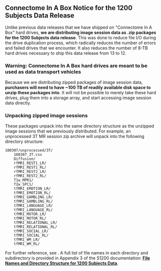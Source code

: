 ## Connectome In A Box Notice for the 1200 Subjects Data Release

Unlike previous data releases that we have shipped on "Connectome In A Box" hard drives, **we are distributing image session data as .zip packages for the 1200 Subjects data release**. This was done to reduce file I/O during the drive duplication process, which radically reduces the number of errors and failed drives that we encounter. It also reduces the number of 8-TB hard drives necessary to ship this data release from 13 to 12. 

### Warning: Connectome In A Box hard drives are meant to be used as data transport vehicles

Because we are distributing zipped packages of image session data, **purchasers will need to have ~100 TB of readily available disk space to unzip these packages into**. It will not be possible to merely take these hard drives, plug them into a storage array, and start accessing image session data directly. 

### Unpacking zipped image sessions

These packages unpack into the same directory structure as the unzipped image sessions that we previously distributed. For example, an unprocessed 3T MR session zip archive will unpack into the following directory structure: 

```
100307/unprocessed/3T/
	100307_3T.csv
	Diffusion/
	rfMRI_REST1_LR/
	rfMRI_REST1_RL/
	rfMRI_REST2_LR/
	rfMRI_REST2_RL/
	T1w_MPR1/
	T2w_SPC1/
	tfMRI_EMOTION_LR/
	tfMRI_EMOTION_RL/
	tfMRI_GAMBLING_LR/
	tfMRI_GAMBLING_RL/
	tfMRI_LANGUAGE_LR/
	tfMRI_LANGUAGE_RL/
	tfMRI_MOTOR_LR/
	tfMRI_MOTOR_RL/
	tfMRI_RELATIONAL_LR/
	tfMRI_RELATIONAL_RL/
	tfMRI_SOCIAL_LR/
	tfMRI_SOCIAL_RL/
	tfMRI_WM_LR/
	tfMRI_WM_RL/
```

For further reference, see . A full list of file names in each directory and subdirectory is provided in Appendix 3 of the S1200 documentation: **[File Names and Directory Structure for 1200 Subjects Data](http://humanconnectome.org/storage/app/media/documentation/s1200/HCP_S1200_Release_Appendix_III.pdf)**. 

